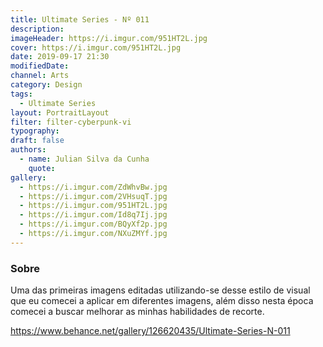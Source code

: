 ```yaml
---
title: Ultimate Series - Nº 011
description:
imageHeader: https://i.imgur.com/951HT2L.jpg
cover: https://i.imgur.com/951HT2L.jpg
date: 2019-09-17 21:30
modifiedDate:
channel: Arts
category: Design
tags:
  - Ultimate Series
layout: PortraitLayout
filter: filter-cyberpunk-vi
typography:
draft: false
authors:
  - name: Julian Silva da Cunha
    quote:
gallery:
  - https://i.imgur.com/ZdWhvBw.jpg
  - https://i.imgur.com/2VHsuqT.jpg
  - https://i.imgur.com/951HT2L.jpg
  - https://i.imgur.com/Id8q7Ij.jpg
  - https://i.imgur.com/BQyXf2p.jpg
  - https://i.imgur.com/NXuZMYf.jpg
---
```


### Sobre

Uma das primeiras imagens editadas utilizando-se desse estilo de visual que eu comecei a aplicar em diferentes imagens, além disso nesta época comecei a buscar melhorar as minhas habilidades de recorte.

https://www.behance.net/gallery/126620435/Ultimate-Series-N-011
